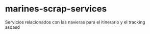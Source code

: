 # marines-scrap-services
Servicios relacionados con las navieras para el itinerario y el tracking asdasd
